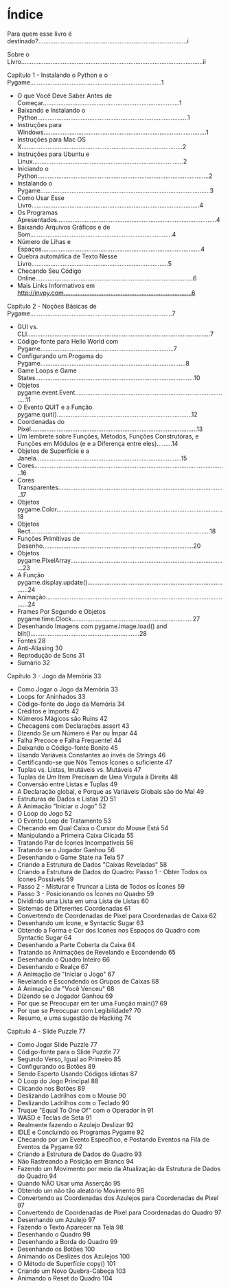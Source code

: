 ﻿# Índice

Para quem esse livro é destinado?......................................................................................i

Sobre o Livro.........................................................................................................ii

Capítulo 1 - Instalando o Python e o Pygame............................................................................1
+ O que Você Deve Saber Antes de Começar...............................................................................1
+ Baixando e Instalando o Python.......................................................................................1
+ Instruções para Windows..............................................................................................1
+ Instruções para Mac OS X.............................................................................................2
+ Instruções para Ubuntu e Linux.......................................................................................2
+ Iniciando o Python...................................................................................................2
+ Instalando o Pygame..................................................................................................3
+ Como Usar Esse Livro.................................................................................................4
+ Os Programas Apresentados............................................................................................4
+ Baixando Arquivos Gráficos e de Som..................................................................................4
+ Número de Lihas e Espaços............................................................................................4
+ Quebra automática de Texto Nesse Livro...............................................................................5
+ Checando Seu Código Online...........................................................................................6
+ Mais Links Informativos em http://invpy.com..........................................................................6

Capítulo 2 - Noções Básicas de Pygame..................................................................................7
+ GUI vs. CLI..........................................................................................................7
+ Código-fonte para Hello World com Pygame.............................................................................7
+ Configurando um Progama do Pygame....................................................................................8
+ Game Loops e Game States............................................................................................10
+ Objetos pygame.event.Event..........................................................................................11
+ O Evento QUIT e a Função pygame.quit()..............................................................................12
+ Coordenadas do Pixel................................................................................................13
+ Um lembrete sobre Funções, Métodos, Funções Construtoras, e Funções em Módulos (e e a Diferença entre eles).........14
+ Objetos de Superfície e a Janela....................................................................................15
+ Cores...............................................................................................................16
+ Cores Transparentes.................................................................................................17
+ Objetos pygame.Color................................................................................................18
+ Objetos Rect........................................................................................................18
+ Funções Primitivas de Desenho.......................................................................................20
+ Objetos pygame.PixelArray...........................................................................................23
+ A Função pygame.display.update()....................................................................................24
+ Animação............................................................................................................24
+ Frames Por Segundo e Objetos pygame.time.Clock......................................................................27
+ Desenhando Imagens com pygame.image.load() and blit()...............................................................28
+ Fontes																28
+ Anti-Aliasing															30
+ Reprodução de Sons														31
+ Sumário																32

Capítulo 3 - Jogo da Memória														33
+ Como Jogar o Jogo da Memória													33
+ Loops for Aninhados														33
+ Código-fonte do Jogo da Memória													34
+ Créditos e Imports														42
+ Números Mágicos são Ruins													42
+ Checagens com Declarações assert												43
+ Dizendo Se um Número é Par ou Ímpar												44
+ Falha Precoce e Falha Frequente!												44
+ Deixando o Código-fonte Bonito													45
+ Usando Variáveis Constantes ao invés de Strings											46
+ Certificando-se que Nós Temos Ícones o suficiente										47
+ Tuplas vs. Listas, Imutáveis vs. Mutáveis											47
+ Tuplas de Um Item Precisam de Uma Vírgula à Direita										48
+ Conversão entre Listas e Tuplas													49
+ A Declaração global, e Porque as Variáveis Globais são do Mal									49
+ Estruturas de Dados e Listas 2D													51
+ A Animação "Iniciar o Jogo"													52
+ O Loop do Jogo															52
+ O Evento Loop de Tratamento													53
+ Checando em Qual Caixa o Cursor do Mouse Está											54
+ Manipulando a Primeira Caixa Clicada												55
+ Tratando Par de Ícones Incompatíveis												56
+ Tratando se o Jogador Ganhou 													56
+ Desenhando o Game State na Tela													57
+ Criando a Estrutura de Dados "Caixas Reveladas"											58
+ Criando a Estrutura de Dados do Quadro: Passo 1 - Obter Todos os Ícones Possíveis						59
+ Passo 2 - Misturar e Truncar a Lista de Todos os Ícones										59
+ Passo 3 - Posicionando os Ícones no Quadro											59
+ Dividindo uma Lista em uma Lista de Listas											60
+ Sistemas de Diferentes Coordenadas												61
+ Convertendo de Coordenadas de Pixel para Coordenadas de Caixa									62
+ Desenhando um Ícone, e Syntactic Sugar												63
+ Obtendo a Forma e Cor dos Icones nos Espaços do Quadro com Syntactic Sugar							64
+ Desenhando a Parte Coberta da Caixa												64
+ Tratando as Animações de Revelando e Escondendo											65
+ Desenhando o Quadro Inteiro													66
+ Desenhando o Realçe														67
+ A Animação de "Iniciar o Jogo"													67
+ Revelando e Escondendo os Grupos de Caixas											68
+ A Animação de "Você Venceu"													68
+ Dizendo se o Jogador Ganhou													69
+ Por que se Preocupar em ter uma Função main()?											69
+ Por que se Preocupar com Legibilidade?												70
+ Resumo, e uma sugestão de Hacking												74

Capítulo 4 - Slide Puzzle														77
+ Como Jogar Slide Puzzle														77
+ Código-fonte para o Slide Puzzle												77
+ Segundo Verso, Igual ao Primeiro												85
+ Configurando os Botões 														89
+ Sendo Esperto Usando Códigos Idiotas												87
+ O Loop do Jogo Principal													88
+ Clicando nos Botões														89
+ Deslizando Ladrilhos com o Mouse												90
+ Deslizando Ladrilhos com o Teclado												90
+ Truque "Equal To One Of" com o Operador in											91
+ WASD e Teclas de Seta														91
+ Realmente fazendo o Azulejo Deslizar												92
+ IDLE e Concluindo os Programas Pygame												92
+ Checando por um Evento Específico, e Postando Eventos na Fila de Eventos da Pygame						92
+ Criando a Estrutura de Dados do Quadro												93
+ Não Rastreando a Posição em Branco												94
+ Fazendo um Movimento por meio da Atualização da Estrutura de Dados do Quadro							94
+ Quando NÃO Usar uma Asserção													95
+ Obtendo um não tão aleatório Movimento												96
+ Convertendo as Coordenadas dos Azulejos para Coordenadas de Pixel								97
+ Convertendo de Coordenadas de Pixel para Coordenadas do Quadro									97
+ Desenhando um Azulejo														97
+ Fazendo o Texto Aparecer na Tela												98
+ Desenhando o Quadro														99
+ Desenhando a Borda do Quadro													99
+ Desenhando os Botões														100
+ Animando os Deslizes dos Azulejos												100
+ O Método de Superfície copy()													101
+ Criando um Novo Quebra-Cabeça													103
+ Animando o Reset do Quadro													104
